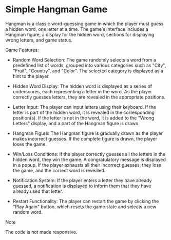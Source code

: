 # Simple Hangman Game

Hangman is a classic word-guessing game in which the player must guess a hidden word, one letter at a time. The game's interface includes a Hangman figure, a display for the hidden word, sections for displaying wrong letters, and game status.

Game Features:

* Random Word Selection: The game randomly selects a word from a predefined list of words, grouped into various categories such as "City", "Fruit", "Country", and "Color". The selected category is displayed as a hint to the player.
  
* Hidden Word Display: The hidden word is displayed as a series of underscores, each representing a letter in the word. As the player correctly guesses letters, they are revealed in the appropriate positions.
  
* Letter Input: The player can input letters using their keyboard. If the letter is part of the hidden word, it is revealed in the corresponding position(s). If the letter is not in the word, it is added to the "Wrong Letters" display, and a part of the Hangman figure is drawn.
  
* Hangman Figure: The Hangman figure is gradually drawn as the player makes incorrect guesses. If the complete figure is drawn, the player loses the game.
  
* Win/Loss Conditions: If the player correctly guesses all the letters in the hidden word, they win the game. A congratulatory message is displayed in a popup. If the player exhausts all their incorrect guesses, they lose the game, and the correct word is revealed.

* Notification System: If the player enters a letter they have already guessed, a notification is displayed to inform them that they have already used that letter.
  
* Restart Functionality: The player can restart the game by clicking the "Play Again" button, which resets the game state and selects a new random word.

> [!NOTE]
> The code is not made responsive.
